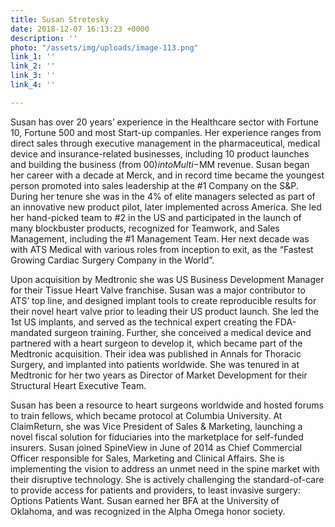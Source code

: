 ```yaml
---
title: Susan Stretesky
date: 2018-12-07 16:13:23 +0000
description: ''
photo: "/assets/img/uploads/image-113.png"
link_1: ''
link_2: ''
link_3: ''
link_4: ''

---
```

Susan has over 20 years’ experience in the Healthcare sector with Fortune 10, Fortune 500 and most Start-up companies. Her experience ranges from direct sales through executive management in the pharmaceutical, medical device and insurance-related businesses, including 10 product launches and building the business (from $00) into Multi-$MM revenue. Susan began her career with a decade at Merck, and in record time became the youngest person promoted into sales leadership at the #1 Company on the S&P. During her tenure she was in the 4% of elite managers selected as part of an innovative new product pilot, later implemented across America. She led her hand-picked team to #2 in the US and participated in the launch of many blockbuster products, recognized for Teamwork, and Sales Management, including the #1 Management Team. Her next decade was with ATS Medical with various roles from inception to exit, as the “Fastest Growing Cardiac Surgery Company in the World”.

Upon acquisition by Medtronic she was US Business Development Manager for their Tissue Heart Valve franchise. Susan was a major contributor to ATS’ top line, and designed implant tools to create reproducible results for their novel heart valve prior to leading their US product launch. She led the 1st US implants, and served as the technical expert creating the FDA-mandated surgeon training. Further, she conceived a medical device and partnered with a heart surgeon to develop it, which became part of the Medtronic acquisition. Their idea was published in Annals for Thoracic Surgery, and implanted into patients worldwide. She was tenured in at Medtronic for her two years as Director of Market Development for their Structural Heart Executive Team.

Susan has been a resource to heart surgeons worldwide and hosted forums to train fellows, which became protocol at Columbia University. At ClaimReturn, she was Vice President of Sales & Marketing, launching a novel fiscal solution for fiduciaries into the marketplace for self-funded insurers. Susan joined SpineView in June of 2014 as Chief Commercial Officer responsible for Sales, Marketing and Clinical Affairs. She is implementing the vision to address an unmet need in the spine market with their disruptive technology. She is actively challenging the standard-of-care to provide access for patients and providers, to least invasive surgery: Options Patients Want. Susan earned her BFA at the University of Oklahoma, and was recognized in the Alpha Omega honor society.